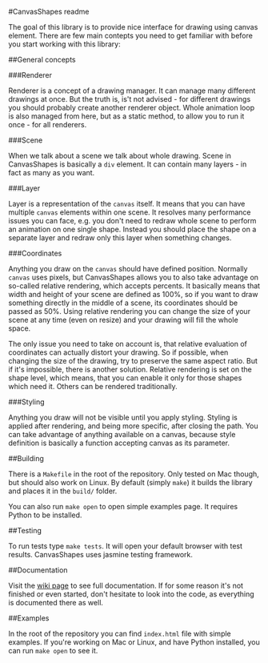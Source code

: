 #CanvasShapes readme

The goal of this library is to provide nice interface for drawing using canvas element. There are few main contepts you need to get familiar with before you start working with this library:

##General concepts

###Renderer

Renderer is a concept of a drawing manager. It can manage many different drawings at once. But the truth is, is't not advised - for different drawings you should probably create another renderer object. Whole animation loop is also managed from here, but as a static method, to allow you to run it once - for all renderers.

###Scene

When we talk about a scene we talk about whole drawing. Scene in CanvasShapes is basically a `div` element. It can contain many layers - in fact as many as you want.

###Layer

Layer is a representation of the `canvas` itself. It means that you can have multiple `canvas` elements within one scene. It resolves many performance issues you can face, e.g. you don't need to redraw whole scene to perform an animation on one single shape. Instead you should place the shape on a separate layer and redraw only this layer when something changes.

###Coordinates

Anything you draw on the `canvas` should have defined position. Normally `canvas` uses pixels, but CanvasShapes allows you to also take advantage on so-called relative rendering, which accepts percents. It basically means that width and height of your scene are defined as 100%, so if you want to draw something directly in the middle of a scene, its coordinates should be passed as 50%. Using relative rendering you can change the size of your scene at any time (even on resize) and your drawing will fill the whole space.

The only issue you need to take on account is, that relative evaluation of coordinates can actually distort your drawing. So if possible, when changing the size of the drawing, try to preserve the same aspect ratio. But if it's impossible, there is another solution. Relative rendering is set on the shape level, which means, that you can enable it only for those shapes which need it. Others can be rendered traditionally.

###Styling

Anything you draw will not be visible until you apply styling. Styling is applied after rendering, and being more specific, after closing the path. You can take advantage of anything available on a canvas, because style definition is basically a function accepting canvas as its parameter.

##Building

There is a `Makefile` in the root of the repository. Only tested on Mac though, but should also work on Linux. By default (simply `make`) it builds the library and places it in the `build/` folder.

You can also run `make open` to open simple examples page. It requires Python to be installed.

##Testing

To run tests type `make tests`. It will open your default browser with test results. CanvasShapes uses jasmine testing framework.

##Documentation

Visit the [wiki page](https://github.com/karoltarasiuk/CanvasShapes/wiki) to see full documentation. If for some reason it's not finished or even started, don't hesitate to look into the code, as everything is documented there as well.

##Examples

In the root of the repository you can find `index.html` file with simple examples. If you're working on Mac or Linux, and have Python installed, you can run `make open` to see it.
